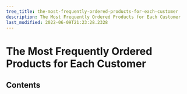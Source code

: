 ```yaml
---
tree_title: the-most-frequently-ordered-products-for-each-customer
description: The Most Frequently Ordered Products for Each Customer
last_modified: 2022-06-09T21:23:28.2328
---
```


# The Most Frequently Ordered Products for Each Customer

## Contents
